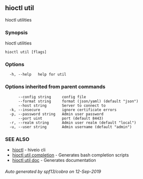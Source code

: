## hioctl util

hioctl utilities

### Synopsis

hioctl utilities

```
hioctl util [flags]
```

### Options

```
  -h, --help   help for util
```

### Options inherited from parent commands

```
      --config string     config file
      --format string     format (json/yaml) (default "json")
      --host string       Server to connect to
  -k, --insecure          ignore certificate errors
  -p, --password string   Admin user password
      --port uint         port (default 8443)
  -r, --realm string      Admin user realm (default "local")
  -u, --user string       Admin username (default "admin")
```

### SEE ALSO

* [hioctl](hioctl.md)	 - hiveio cli
* [hioctl util completion](hioctl_util_completion.md)	 - Generates bash completion scripts
* [hioctl util doc](hioctl_util_doc.md)	 - Generates documentation

###### Auto generated by spf13/cobra on 12-Sep-2019
